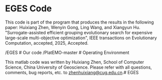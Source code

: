 # EGES Code

This code is part of the program that produces the results in the following paper:
Huixiang Zhen, Wenyin Gong, Ling Wang, and Xiangyun Hu. "Surrogate-assisted efficient grouping evolutionary search for expensive large-scale multi-objective optimization", IEEE transactions on Evolutionary Computation, accepted, 2025, Accepted.

/EGES               # Our code
/PlatEMO-master     # Operating Environment

This matlab code was written by Huixiang Zhen, School of Computer Science, China University of Geoscience. 
Please refer with all questions, comments, bug reports, etc. to zhenhuixiang@cug.edu.cn.# EGES
